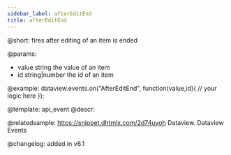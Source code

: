 ```yaml
---
sidebar_label: afterEditEnd
title: afterEditEnd
---          
```


@short:
fires after editing of an item is ended

@params:
- value		string		the value of an item
- id		string|number		the id of an item


@example:
dataview.events.on("AfterEditEnd", function(value,id){
	// your logic here
});


@template: api_event
@descr:


@relatedsample:
https://snippet.dhtmlx.com/2d74uyoh	Dataview. Dataview Events


@changelog: added in v6.1